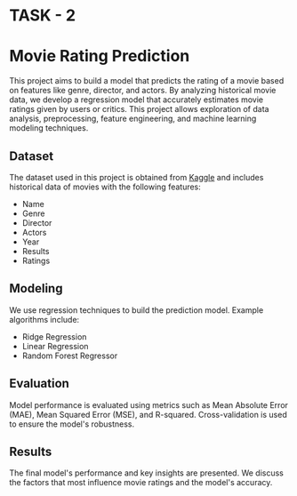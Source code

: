 # TASK - 2

# Movie Rating Prediction

This project aims to build a model that predicts the rating of a movie based on features like genre, director, and actors. By analyzing historical movie data, we develop a regression model that accurately estimates movie ratings given by users or critics. This project allows exploration of data analysis, preprocessing, feature engineering, and machine learning modeling techniques.

## Dataset

The dataset used in this project is obtained from [Kaggle](https://www.kaggle.com/datasets/adrianmcmahon/imdb-india-movies) and includes historical data of movies with the following features:
- Name
- Genre
- Director
- Actors
- Year
- Results
- Ratings

## Modeling
We use regression techniques to build the prediction model. Example algorithms include:
- Ridge Regression
- Linear Regression
- Random Forest Regressor

## Evaluation
Model performance is evaluated using metrics such as Mean Absolute Error (MAE), Mean Squared Error (MSE), and R-squared. Cross-validation is used to ensure the model's robustness.

## Results
The final model's performance and key insights are presented. We discuss the factors that most influence movie ratings and the model's accuracy.
